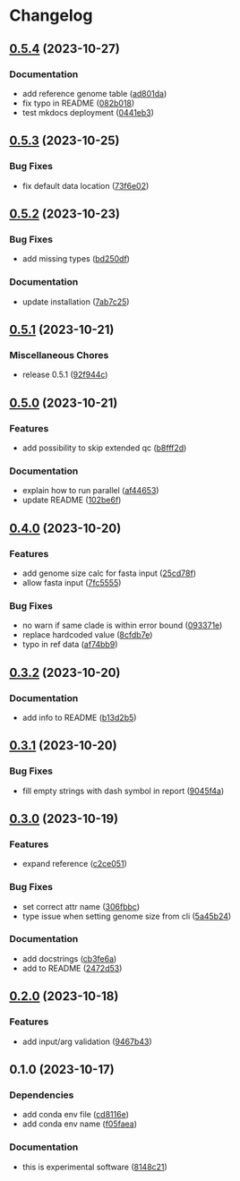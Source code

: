 # Changelog

## [0.5.4](https://github.com/RIVM-bioinformatics/auriclass/compare/v0.5.3...v0.5.4) (2023-10-27)


### Documentation

* add reference genome table ([ad801da](https://github.com/RIVM-bioinformatics/auriclass/commit/ad801dad00eef705655b24a62fc088a81e59eae8))
* fix typo in README ([082b018](https://github.com/RIVM-bioinformatics/auriclass/commit/082b018758301d4d4e6da33b91480f44173ee70e))
* test mkdocs deployment ([0441eb3](https://github.com/RIVM-bioinformatics/auriclass/commit/0441eb3c746ffd1e52fd53b356232cc34b73f395))

## [0.5.3](https://github.com/RIVM-bioinformatics/auriclass/compare/v0.5.2...v0.5.3) (2023-10-25)


### Bug Fixes

* fix default data location ([73f6e02](https://github.com/RIVM-bioinformatics/auriclass/commit/73f6e0213954cbb9bf9d5f15f472104ca4fd18df))

## [0.5.2](https://github.com/RIVM-bioinformatics/auriclass/compare/v0.5.1...v0.5.2) (2023-10-23)


### Bug Fixes

* add missing types ([bd250df](https://github.com/RIVM-bioinformatics/auriclass/commit/bd250df8797ba2b2c35167234ffd5b7c0d0d0bd0))


### Documentation

* update installation ([7ab7c25](https://github.com/RIVM-bioinformatics/auriclass/commit/7ab7c2533038e0d42234142681a087170cfb7075))

## [0.5.1](https://github.com/RIVM-bioinformatics/auriclass/compare/v0.5.0...v0.5.1) (2023-10-21)


### Miscellaneous Chores

* release 0.5.1 ([92f944c](https://github.com/RIVM-bioinformatics/auriclass/commit/92f944cd64075bfd00c8b0ee1719adbaae8dae9a))

## [0.5.0](https://github.com/RIVM-bioinformatics/auriclass/compare/v0.4.0...v0.5.0) (2023-10-21)


### Features

* add possibility to skip extended qc ([b8fff2d](https://github.com/RIVM-bioinformatics/auriclass/commit/b8fff2df6bf7db06294acded8515b0944f86b47b))


### Documentation

* explain how to run parallel ([af44653](https://github.com/RIVM-bioinformatics/auriclass/commit/af44653c2dc436460195c5fa206ec44cedc9d3e7))
* update README ([102be6f](https://github.com/RIVM-bioinformatics/auriclass/commit/102be6fc8690b23cc8e9b735c62dcee8a46ae0d6))

## [0.4.0](https://github.com/RIVM-bioinformatics/auriclass/compare/v0.3.2...v0.4.0) (2023-10-20)


### Features

* add genome size calc for fasta input ([25cd78f](https://github.com/RIVM-bioinformatics/auriclass/commit/25cd78f6bb9d13df8c6a10616ddbe17af0d835f7))
* allow fasta input ([7fc5555](https://github.com/RIVM-bioinformatics/auriclass/commit/7fc55552ecb993c9142069b1f6e98094149d38dd))


### Bug Fixes

* no warn if same clade is within error bound ([093371e](https://github.com/RIVM-bioinformatics/auriclass/commit/093371e650b1953c0ce8da64d3878cc24dce204c))
* replace hardcoded value ([8cfdb7e](https://github.com/RIVM-bioinformatics/auriclass/commit/8cfdb7e952156fdf020819a2d4f7fbd9d58ad19e))
* typo in ref data ([af74bb9](https://github.com/RIVM-bioinformatics/auriclass/commit/af74bb9eaccef1955e4b88d7779c1a2b1c3d8676))

## [0.3.2](https://github.com/RIVM-bioinformatics/auriclass/compare/v0.3.1...v0.3.2) (2023-10-20)


### Documentation

* add info to README ([b13d2b5](https://github.com/RIVM-bioinformatics/auriclass/commit/b13d2b5c525388a3885561befb03318e13b9dbae))

## [0.3.1](https://github.com/RIVM-bioinformatics/auriclass/compare/v0.3.0...v0.3.1) (2023-10-20)


### Bug Fixes

* fill empty strings with dash symbol in report ([9045f4a](https://github.com/RIVM-bioinformatics/auriclass/commit/9045f4a117de2f70cb5e0326814e3a1308386b19))

## [0.3.0](https://github.com/RIVM-bioinformatics/auriclass/compare/v0.2.0...v0.3.0) (2023-10-19)


### Features

* expand reference ([c2ce051](https://github.com/RIVM-bioinformatics/auriclass/commit/c2ce0512dc912d5b4dec4a78e3f4b9fa3a4de24e))


### Bug Fixes

* set correct attr name ([306fbbc](https://github.com/RIVM-bioinformatics/auriclass/commit/306fbbcdb9fa89eaf050e106a98a72cc57057927))
* type issue when setting genome size from cli ([5a45b24](https://github.com/RIVM-bioinformatics/auriclass/commit/5a45b24b94d4653a6612e3bd04f3794001813a73))


### Documentation

* add docstrings ([cb3fe6a](https://github.com/RIVM-bioinformatics/auriclass/commit/cb3fe6a5cbda1876d850b67abe434e8273f73c30))
* add to README ([2472d53](https://github.com/RIVM-bioinformatics/auriclass/commit/2472d53d249462d27eed6ceaf13054e3db3c3a9e))

## [0.2.0](https://github.com/RIVM-bioinformatics/auriclass/compare/v0.1.0...v0.2.0) (2023-10-18)


### Features

* add input/arg validation ([9467b43](https://github.com/RIVM-bioinformatics/auriclass/commit/9467b43d444bd16a8fc2bc23232dabe646008037))

## 0.1.0 (2023-10-17)


### Dependencies

* add conda env file ([cd8116e](https://github.com/boasvdp/auriclass/commit/cd8116e7350fd20b4c697320f9fa49cf49af12e6))
* add conda env name ([f05faea](https://github.com/boasvdp/auriclass/commit/f05faea2d9fd7a91aeac24a91e9b1da12773a3bc))


### Documentation

* this is experimental software ([8148c21](https://github.com/boasvdp/auriclass/commit/8148c217efc1b3fdc7d2ca3b2a63e64a0781ca3a))
